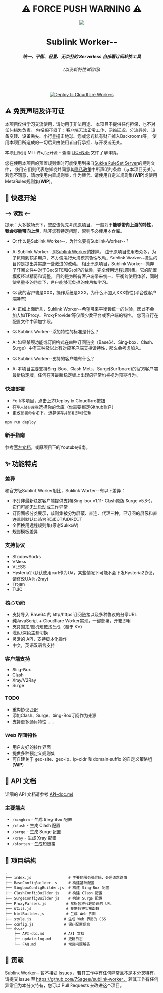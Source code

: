 <div align="center">
  <h1>⚠️ FORCE PUSH WARNING ⚠️</h1>
  <img src="https://encrypted-tbn0.gstatic.com/images?q=tbn:ANd9GcTZL7MFFHWpDzHCdJKwcRHfWMaVVb7Hr0o7mDAly0EdoKJzU1EnLcKCdP1F&s">
  <br>

  <h1><b>Sublink Worker--</b></h1>
  <h5><i>统一、平衡、轻量、无负担的 Serverless 自部署订阅转换工具</i></h5>
  <h6><i>(以及新特性试验场)</i></h6>

  <!-- <p>
    <a href="https://sublink-worker.sageer.me">https://sublink-worker.sageer.me</a>
  </p> -->
  <br>

  <p>
    <a href="https://dash.cloudflare.com/?to=/:account/workers-and-pages/create">
      <img src="https://deploy.workers.cloudflare.com/button" alt="Deploy to Cloudflare Workers"/>
    </a>
  </p>
</div>

## ⚠️ 免责声明及许可证

本项目仅供学习交流使用，请勿用于非法用途。
本项目不提供任何担保，也不对任何损失负责，
包括但不限于：客户端无法正常工作、网络延迟、分流异常、设备变砖、设备丢失、小行星撞击地球、您或您的私有财产掉入Backrooms等。
使用本项目所造成的一切后果由使用者自行承担，与开发者无关。

本项目采用 MIT 许可证开源 - 查看 [LICENSE](LICENSE) 文件了解详情。

您在使用本项目的预置规则集时可能使用到来自[Sukka RuleSet Server](https://ruleset.skk.moe/)的规则文件，
使用它们则代表您知晓并同意其[隐私政策](https://skk.moe/privacy-policy/)中所声明的条款（与本项目无关）。
若您不同意，请勿使用内置规则集，作为替代，请使用自定义规则集(**WIP**)或使用MetaRules规则集(**WIP**)。

## 🚀 快速开始

### --> 读我 <--
提示：大多数场景下，您应该优先考虑[原项目](https://github.com/7Sageer/sublink-worker)，
一般对于**能够带向上游的特性，我会尽量带向上游**，除非您有特定问题，否则不必使用本仓库。

- Q: 什么是Sublink Worker--，为什么要有Sublink-Worker--？  
- A: Sublink Worker--是[Sublink Worker](https://github.com/7Sageer/sublink-worker)的妹妹。
由于原项目使用者众多，为了照顾到较多用户，不方便进行大规模实验性改动。Sublink Worker--诞生的目的是提出并实施一些激进的改动。
相比于原项目，Sublink Worker--抛弃了订阅文件中对于GeoSITE和GeoIP的依赖，完全使用远程规则集。它的配置模板经过精简和调整，
目的是为所有客户端带来统一、平衡的使用体验，同时使尽量多的场景下，用户能够无负担的使用和学习。  

- Q: 我的客户端是XXX，操作系统是XXX，为什么不加入XXX特性(平台或客户端特有)  
- A: 正如上面所言，Sublink Worker--希望带来平衡且统一的体验，因此不会加入如TProxy、ProxyProvider等仅限少数平台或客户端的特性。
您可自行在配置文件中添加字段。  

- Q: Sublink Worker--添加特性的标准是什么？  
- A: 如果某项功能或订阅格式在四种订阅链接（Base64、Sing-box、Clash、Surge）中有三种及以上有对应客户端支持该特性，那么会考虑加入。  

- Q: Sublink Worker--支持的客户端有什么？  
- A: 本项目主要支持Sing-Box、Clash Meta、Surge(Surfboard)的官方客户端最新稳定版，任何在非最新稳定版上出现的异常均被视为预期行为。  

### 快速部署
- Fork本项目，点击上方Deploy to Cloudflare按钮
- 在`导入储存库`栏选择你的仓库（你需要绑定Github账户）
- 更改`部署命令`如下，选择`保存并部署`即可使用
``` bash
npm run deploy
```

### 新手指南
参考[官方文档](/docs)，或原项目下的Youtube指南。

## ✨ 功能特点

### 差异
和官方版Sublink Worker相比，Sublink Worker--有以下差异：
- 不对非最新稳定客户端提供支持(Sing-box v1.11- Clash原版 Surge v5.8-)，它们可能无法启动或工作异常
- 订阅面板分类展示，规则集被分为屏蔽、直连、代理三种，已订阅的屏蔽和直连规则默认出站为REJECT和DIRECT
- 全面换用远程规则集(感谢SukkaW)
- 规则模板差异

### 支持协议
- ShadowSocks
- VMess
- VLESS
- Hysteria2 (默认使用curl作为UA，某些情况下可能不会下发Hysteria2协议，请修改UA为v2ray)
- Trojan
- TUIC

### 核心功能
- 支持导入 Base64 的 http/https 订阅链接以及多种协议的分享URL
- 纯JavaScript + Cloudflare Worker实现，一键部署，开箱即用
- 支持固定/随机短链接生成（基于 KV）
- 浅色/深色主题切换
- 灵活的 API，支持脚本化操作
- 中文，英语双语言支持

### 客户端支持
- Sing-Box
- Clash
- Xray/V2Ray
- Surge

### TODO
- 重构协议匹配
- 添加Clash、Surge、Sing-Box订阅作为来源
- 支持更多通用特性……

### Web 界面特性
- 用户友好的操作界面
- 提供多种预定义规则集
- 可自建关于 geo-site、geo-ip、ip-cidr 和 domain-suffix 的自定义策略组(**WIP**)

## 📖 API 文档

详细的 API 文档请参考 [API-doc.md](/docs/API-doc.md)

### 主要端点
- `/singbox` - 生成 Sing-Box 配置
- `/clash` - 生成 Clash 配置
- `/surge` - 生成 Surge 配置
- `/xray` - 生成 Xray 配置
- `/shorten` - 生成短链接

## 🔧 项目结构

```
.
├── index.js                 # 主要的服务器逻辑，处理请求路由
├── BaseConfigBuilder.js     # 构建基础配置
├── SingboxConfigBuilder.js  # 构建 Sing-Box 配置
├── ClashConfigBuilder.js    # 构建 Clash 配置
├── SurgeConfigBuilder.js    # 构建 Surge 配置
├── ProxyParsers.js         # 解析各种代理协议的 URL
├── utils.js                # 提供各种实用函数
├── htmlBuilder.js          # 生成 Web 界面
├── style.js               # 生成 Web 界面的 CSS
├── config.js              # 保存配置信息
└── docs/
    ├── API-doc.md         # API 文档
    ├── update-log.md      # 更新日志
    └── FAQ.md             # 常见问题解答
```

## 🤝 贡献

Sublink Worker-- 暂不接受 Issues ，若其工作中有任何异常且不是本分叉特有，请提交 issue 至 https://github.com/7Sageer/sublink-worker，
若其工作有任何异常且为本分叉特有，您可以 Pull Requests 来改进这个项目。
